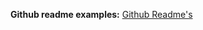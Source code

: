 **Github readme examples:**
[Github Readme's](https://github.com/abhisheknaiidu/awesome-github-profile-readme#retro-)
